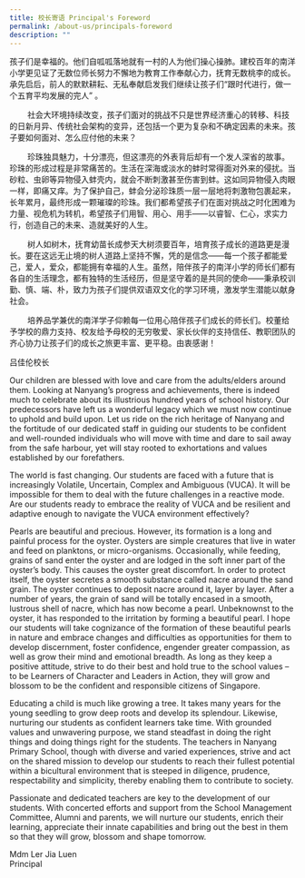 ```yaml
---
title: 校长寄语 Principal's Foreword
permalink: /about-us/principals-foreword
description: ""
---
```

孩子们是幸福的。他们自呱呱落地就有一村的人为他们操心操肺。建校百年的南洋小学更见证了无数位师长努力不懈地为教育工作奉献心力，抚育无数桃李的成长。承先启后，前人的默默耕耘、无私奉献启发我们继续让孩子们“跟时代进行，做一个五育平均发展的完人” 。  

  

        社会大环境持续改变，孩子们面对的挑战不只是世界经济重心的转移、科技的日新月异、传统社会架构的变异，还包括一个更为复杂和不确定因素的未来。孩子要如何面对、怎么应付他的未来？

  

        珍珠独具魅力，十分漂亮，但这漂亮的外表背后却有一个发人深省的故事。珍珠的形成过程是非常痛苦的。生活在深海或淡水的蚌时常得面对外来的侵扰。当砂粒、虫卵等异物侵入蚌壳内，就会不断刺激甚至伤害到蚌。这如同异物侵入肉眼一样，即痛又痒。为了保护自己，蚌会分泌珍珠质一层一层地将刺激物包裹起来，长年累月，最终形成一颗璀璨的珍珠。我们都希望孩子们在面对挑战之时化困难为力量、视危机为转机，希望孩子们用智、用心、用手——以睿智、仁心，求实力行，创造自己的未来、造就美好的人生。

  

        树人如树木，抚育幼苗长成参天大树须要百年，培育孩子成长的道路更是漫长。要在这远无止境的树人道路上坚持不懈，凭的是信念——每一个孩子都能爱己，爱人，爱众，都能拥有幸福的人生。虽然，陪伴孩子的南洋小学的师长们都有各自的生活理念，都有独特的生活经历，但是坚守着的是共同的使命——秉承校训勤、慎、端、朴，致力为孩子们提供双语双文化的学习环境，激发学生潜能以献身社会。

  

        培养品学兼优的南洋学子仰赖每一位用心陪伴孩子们成长的师长们。校董给予学校的鼎力支持、校友给予母校的无穷敬爱、家长伙伴的支持信任、教职团队的齐心协力让孩子们的成长之旅更丰富、更平稳。由衷感谢！

  

吕佳伦校长

Our children are blessed with love and care from the adults/elders around them. Looking at Nanyang’s progress and achievements, there is indeed much to celebrate about its illustrious hundred years of school history. Our predecessors have left us a wonderful legacy which we must now continue to uphold and build upon. Let us ride on the rich heritage of Nanyang and the fortitude of our dedicated staff in guiding our students to be confident and well-rounded individuals who will move with time and dare to sail away from the safe harbour, yet will stay rooted to exhortations and values established by our forefathers.  

  

The world is fast changing. Our students are faced with a future that is increasingly Volatile, Uncertain, Complex and Ambiguous (VUCA). It will be impossible for them to deal with the future challenges in a reactive mode. Are our students ready to embrace the reality of VUCA and be resilient and adaptive enough to navigate the VUCA environment effectively?

  

Pearls are beautiful and precious. However, its formation is a long and painful process for the oyster. Oysters are simple creatures that live in water and feed on planktons, or micro-organisms. Occasionally, while feeding, grains of sand enter the oyster and are lodged in the soft inner part of the oyster’s body. This causes the oyster great discomfort. In order to protect itself, the oyster secretes a smooth substance called nacre around the sand grain. The oyster continues to deposit nacre around it, layer by layer. After a number of years, the grain of sand will be totally encased in a smooth, lustrous shell of nacre, which has now become a pearl. Unbeknownst to the oyster, it has responded to the irritation by forming a beautiful pearl. I hope our students will take cognizance of the formation of these beautiful pearls in nature and embrace changes and difficulties as opportunities for them to develop discernment, foster confidence, engender greater compassion, as well as grow their mind and emotional breadth. As long as they keep a positive attitude, strive to do their best and hold true to the school values – to be Learners of Character and Leaders in Action, they will grow and blossom to be the confident and responsible citizens of Singapore.

  

Educating a child is much like growing a tree. It takes many years for the young seedling to grow deep roots and develop its splendour. Likewise, nurturing our students as confident learners take time. With grounded values and unwavering purpose, we stand steadfast in doing the right things and doing things right for the students. The teachers in Nanyang Primary School, though with diverse and varied experiences, strive and act on the shared mission to develop our students to reach their fullest potential within a bicultural environment that is steeped in diligence, prudence, respectability and simplicity, thereby enabling them to contribute to society.

  

Passionate and dedicated teachers are key to the development of our students. With concerted efforts and support from the School Management Committee, Alumni and parents, we will nurture our students, enrich their learning, appreciate their innate capabilities and bring out the best in them so that they will grow, blossom and shape tomorrow.

  

Mdm Ler Jia Luen    
Principal